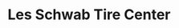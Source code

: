 ---
title: "Les Schwab Tire Center"
url: /eugene/les-schwab-tire-center-west-11th-avenue/
shop: tyres
---